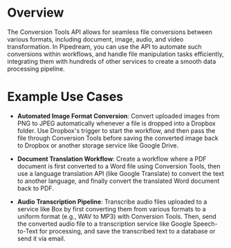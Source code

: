 # Overview

The Conversion Tools API allows for seamless file conversions between various formats, including document, image, audio, and video transformation. In Pipedream, you can use the API to automate such conversions within workflows, and handle file manipulation tasks efficiently, integrating them with hundreds of other services to create a smooth data processing pipeline.

# Example Use Cases

- **Automated Image Format Conversion**: Convert uploaded images from PNG to JPEG automatically whenever a file is dropped into a Dropbox folder. Use Dropbox's trigger to start the workflow, and then pass the file through Conversion Tools before saving the converted image back to Dropbox or another storage service like Google Drive.

- **Document Translation Workflow**: Create a workflow where a PDF document is first converted to a Word file using Conversion Tools, then use a language translation API (like Google Translate) to convert the text to another language, and finally convert the translated Word document back to PDF.

- **Audio Transcription Pipeline**: Transcribe audio files uploaded to a service like Box by first converting them from various formats to a uniform format (e.g., WAV to MP3) with Conversion Tools. Then, send the converted audio file to a transcription service like Google Speech-to-Text for processing, and save the transcribed text to a database or send it via email.
